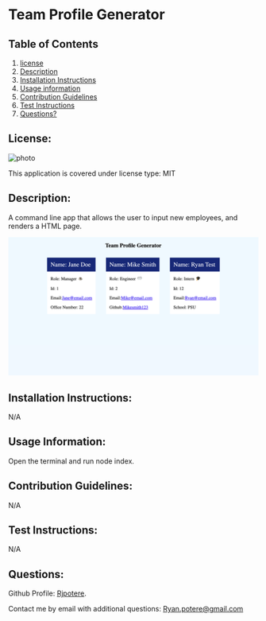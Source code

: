# Team Profile Generator 

  ## **Table of Contents**
  1. [license](#license)
  2. [Description](#description)
  3. [Installation Instructions](#installation-instructions)
  4. [Usage information](#usage-information)
  5. [Contribution Guidelines](#contribution-guidelines)
  6. [Test Instructions](#test-instructions)
  7. [Questions?](#questions)

  ## **License:** 
 ![photo](https://img.shields.io/badge/MIT-license-brightgreen)

  This application is covered under license type: MIT

  ## **Description:** 
 A command line app that allows the user to input new employees, and renders a HTML page. 

![photo](images/profile.png)
  ## **Installation Instructions:**
 N/A 

  ## **Usage Information:** 
Open the terminal and run node index. 

  ## **Contribution Guidelines:**
 N/A 

  ## **Test Instructions:** 
N/A

  ## **Questions:**

  Github Profile: [Rjpotere](https://github.com/Rjpotere).

  Contact me by email with additional questions: [Ryan.potere@gmail.com](mailto:Ryan.potere@gmail.com)

